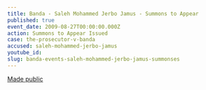 ```yaml
---
title: Banda - Saleh Mohammed Jerbo Jamus - Summons to Appear
published: true
event_date: 2009-08-27T00:00:00.000Z
action: Summons to Appear Issued
case: the-prosecutor-v-banda
accused: saleh-mohammed-jerbo-jamus
youtube_id:
slug: banda-events-saleh-mohammed-jerbo-jamus-summonses
---
```



[Made public](https://www.icc-cpi.int/Pages/record.aspx?docNo=ICC-02/05-03/09)